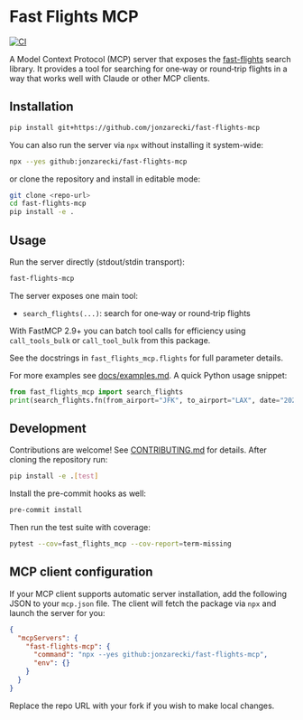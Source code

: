 # Fast Flights MCP

[![CI](https://github.com/jonzarecki/fast-flights-mcp/actions/workflows/ci.yml/badge.svg)](https://github.com/jonzarecki/fast-flights-mcp/actions/workflows/ci.yml)

A Model Context Protocol (MCP) server that exposes the [fast-flights](https://pypi.org/project/fast-flights/) search library.  It provides a tool for searching for one‑way or round‑trip flights in a way that works well with Claude or other MCP clients.

## Installation

```bash
pip install git+https://github.com/jonzarecki/fast-flights-mcp
```

You can also run the server via `npx` without installing it system-wide:

```bash
npx --yes github:jonzarecki/fast-flights-mcp
```

or clone the repository and install in editable mode:

```bash
git clone <repo-url>
cd fast-flights-mcp
pip install -e .
```

## Usage

Run the server directly (stdout/stdin transport):

```bash
fast-flights-mcp
```

The server exposes one main tool:

- `search_flights(...)`: search for one‑way or round‑trip flights

With FastMCP 2.9+ you can batch tool calls for efficiency using `call_tools_bulk` or `call_tool_bulk` from this package.

See the docstrings in `fast_flights_mcp.flights` for full parameter details.

For more examples see [docs/examples.md](docs/examples.md). A quick Python usage
snippet:

```python
from fast_flights_mcp import search_flights
print(search_flights.fn(from_airport="JFK", to_airport="LAX", date="2025-10-01"))
```

## Development

Contributions are welcome! See [CONTRIBUTING.md](CONTRIBUTING.md) for details. After cloning the repository run:

```bash
pip install -e .[test]
```

Install the pre-commit hooks as well:

```bash
pre-commit install
```

Then run the test suite with coverage:

```bash
pytest --cov=fast_flights_mcp --cov-report=term-missing
```

## MCP client configuration

If your MCP client supports automatic server installation, add the following JSON
to your `mcp.json` file. The client will fetch the package via `npx` and launch
the server for you:

```json
{
  "mcpServers": {
    "fast-flights-mcp": {
      "command": "npx --yes github:jonzarecki/fast-flights-mcp",
      "env": {}
    }
  }
}
```

Replace the repo URL with your fork if you wish to make local changes.
